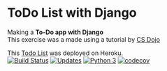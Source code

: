 # ToDo List with Django
Making a **To-Do app with Django**    
This exercise was a made using a tutorial by [CS Dojo](https://www.youtube.com/watch?v=ovql0Ui3n_I)    


This [Todo List](https://todolistwithdjango.herokuapp.com/todo/) was deployed on Heroku.    
[![Build Status](https://travis-ci.com/wherculano/ToDo_list_with_Django.svg?branch=master)](https://travis-ci.com/wherculano/ToDo_list_with_Django)
[![Updates](https://pyup.io/repos/github/wherculano/ToDo_list_with_Django/shield.svg)](https://pyup.io/repos/github/wherculano/ToDo_list_with_Django/)
[![Python 3](https://pyup.io/repos/github/wherculano/ToDo_list_with_Django/python-3-shield.svg)](https://pyup.io/repos/github/wherculano/ToDo_list_with_Django/)
[![codecov](https://codecov.io/gh/wherculano/ToDo_list_with_Django/branch/master/graph/badge.svg)](https://codecov.io/gh/wherculano/ToDo_list_with_Django)
